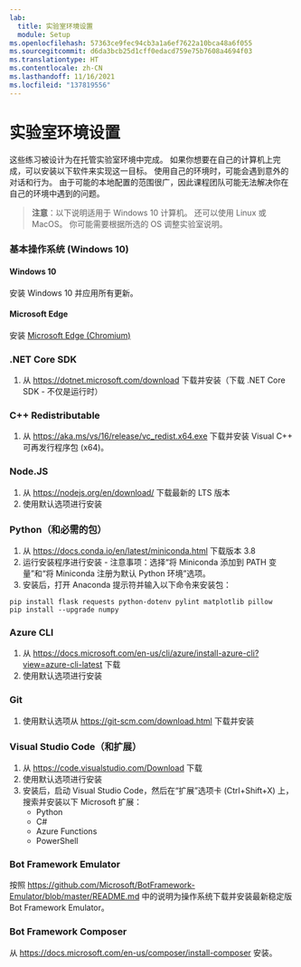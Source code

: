 ```yaml
---
lab:
  title: 实验室环境设置
  module: Setup
ms.openlocfilehash: 57363ce9fec94cb3a1a6ef7622a10bca48a6f055
ms.sourcegitcommit: d6da3bcb25d1cff0edacd759e75b7608a4694f03
ms.translationtype: HT
ms.contentlocale: zh-CN
ms.lasthandoff: 11/16/2021
ms.locfileid: "137819556"
---
```

# <a name="lab-environment-setup"></a>实验室环境设置

这些练习被设计为在托管实验室环境中完成。 如果你想要在自己的计算机上完成，可以安装以下软件来实现这一目标。 使用自己的环境时，可能会遇到意外的对话和行为。 由于可能的本地配置的范围很广，因此课程团队可能无法解决你在自己的环境中遇到的问题。

> **注意**：以下说明适用于 Windows 10 计算机。 还可以使用 Linux 或 MacOS。 你可能需要根据所选的 OS 调整实验室说明。

### <a name="base-operating-system-windows-10"></a>基本操作系统 (Windows 10)

#### <a name="windows-10"></a>Windows 10

安装 Windows 10 并应用所有更新。

#### <a name="edge"></a>Microsoft Edge

安装 [Microsoft Edge (Chromium)](https://microsoft.com/edge)

### <a name="net-core-sdk"></a>.NET Core SDK

1. 从 https://dotnet.microsoft.com/download 下载并安装（下载 .NET Core SDK - 不仅是运行时）

### <a name="c-redistributable"></a>C++ Redistributable

1. 从 https://aka.ms/vs/16/release/vc_redist.x64.exe 下载并安装 Visual C++ 可再发行程序包 (x64)。

### <a name="nodejs"></a>Node.JS

1. 从 https://nodejs.org/en/download/ 下载最新的 LTS 版本 
2. 使用默认选项进行安装

### <a name="python-and-required-packages"></a>Python（和必需的包）

1. 从 https://docs.conda.io/en/latest/miniconda.html 下载版本 3.8 
2. 运行安装程序进行安装 - 注意事项：选择“将 Miniconda 添加到 PATH 变量”和“将 Miniconda 注册为默认 Python 环境”选项。
3. 安装后，打开 Anaconda 提示符并输入以下命令来安装包： 

```
pip install flask requests python-dotenv pylint matplotlib pillow
pip install --upgrade numpy
```

### <a name="azure-cli"></a>Azure CLI

1. 从 https://docs.microsoft.com/en-us/cli/azure/install-azure-cli?view=azure-cli-latest 下载 
2. 使用默认选项进行安装

### <a name="git"></a>Git

1. 使用默认选项从 https://git-scm.com/download.html 下载并安装


### <a name="visual-studio-code-and-extensions"></a>Visual Studio Code（和扩展）

1. 从 https://code.visualstudio.com/Download 下载 
2. 使用默认选项进行安装 
3. 安装后，启动 Visual Studio Code，然后在“扩展”选项卡 (Ctrl+Shift+X) 上，搜索并安装以下 Microsoft 扩展：
    - Python
    - C#
    - Azure Functions
    - PowerShell


### <a name="bot-framework-emulator"></a>Bot Framework Emulator

按照 https://github.com/Microsoft/BotFramework-Emulator/blob/master/README.md 中的说明为操作系统下载并安装最新稳定版 Bot Framework Emulator。

### <a name="bot-framework-composer"></a>Bot Framework Composer

从 https://docs.microsoft.com/en-us/composer/install-composer 安装。
